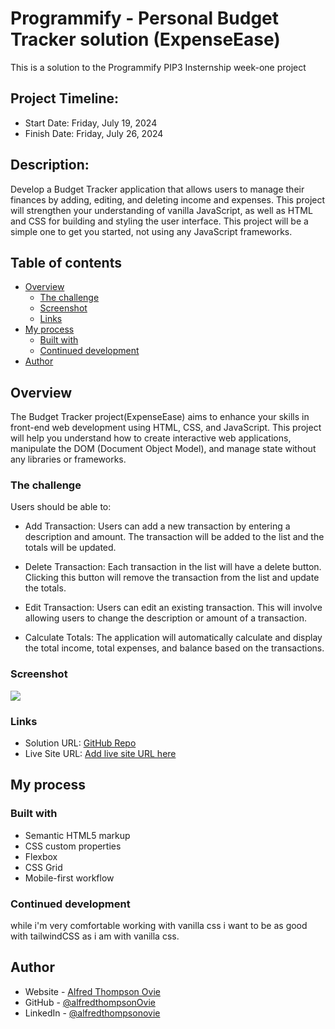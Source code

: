 # Programmify - Personal Budget Tracker solution (ExpenseEase)

This is a solution to the Programmify PIP3 Insternship week-one project

## Project Timeline:
- Start Date: Friday, July 19, 2024
- Finish Date: Friday, July 26, 2024


## Description:

Develop a Budget Tracker application that allows users to manage their finances by adding, editing, and deleting income and expenses. This project will strengthen your understanding of vanilla JavaScript, as well as HTML and CSS for building and styling the user interface. This project will be a simple one to get you started, not using any JavaScript frameworks.

## Table of contents

- [Overview](#overview)
  - [The challenge](#the-challenge)
  - [Screenshot](#screenshot)
  - [Links](#links)
- [My process](#my-process)
  - [Built with](#built-with)
  - [Continued development](#continued-development)
- [Author](#author)

## Overview

The Budget Tracker project(ExpenseEase) aims to enhance your skills in front-end web development using HTML, CSS, and JavaScript. This project will help you understand how to create interactive web applications, manipulate the DOM (Document Object Model), and manage state without any libraries or frameworks.

### The challenge

Users should be able to:

- Add Transaction: Users can add a new transaction by entering a description and amount. The transaction will be added to the list and the totals will be updated.

- Delete Transaction: Each transaction in the list will have a delete button. Clicking this button will remove the transaction from the list and update the totals.

- Edit Transaction: Users can edit an existing transaction. This will involve allowing users to change the description or amount of a transaction.

- Calculate Totals: The application will automatically calculate and display the total income, total expenses, and balance based on the transactions.

### Screenshot

![](./screenshot.jpg)

### Links

- Solution URL: [GitHub Repo](https://github.com/alfredthompsonOvie/expenseEase)
- Live Site URL: [Add live site URL here](https://your-live-site-url.com)

## My process

### Built with

- Semantic HTML5 markup
- CSS custom properties
- Flexbox
- CSS Grid
- Mobile-first workflow



### Continued development

while i'm very comfortable working with vanilla css i want to be as good with tailwindCSS as i am with vanilla css.


## Author

- Website - [Alfred Thompson Ovie](https://ov7.vercel.app)
- GitHub - [@alfredthompsonOvie](https://github.com/alfredthompsonOvie/)
- LinkedIn - [@alfredthompsonovie](https://www.linkedin.com/in/alfredthompsonovie/)